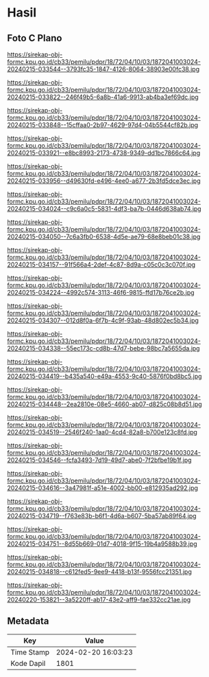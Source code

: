# Hasil

## Foto C Plano

https://sirekap-obj-formc.kpu.go.id/cb33/pemilu/pdpr/18/72/04/10/03/1872041003024-20240215-033544--3793fc35-1847-4126-8064-38903e00fc38.jpg

https://sirekap-obj-formc.kpu.go.id/cb33/pemilu/pdpr/18/72/04/10/03/1872041003024-20240215-033822--246f49b5-6a8b-41a6-9913-ab4ba3ef69dc.jpg

https://sirekap-obj-formc.kpu.go.id/cb33/pemilu/pdpr/18/72/04/10/03/1872041003024-20240215-033848--15cffaa0-2b97-4629-97d4-04b5544cf82b.jpg

https://sirekap-obj-formc.kpu.go.id/cb33/pemilu/pdpr/18/72/04/10/03/1872041003024-20240215-033921--e8bc8993-2173-4738-9349-dd1bc7866c64.jpg

https://sirekap-obj-formc.kpu.go.id/cb33/pemilu/pdpr/18/72/04/10/03/1872041003024-20240215-033956--d49630fd-e496-4ee0-a677-2b3fd5dce3ec.jpg

https://sirekap-obj-formc.kpu.go.id/cb33/pemilu/pdpr/18/72/04/10/03/1872041003024-20240215-034024--c9c6a0c5-5831-4df3-ba7b-0446d638ab74.jpg

https://sirekap-obj-formc.kpu.go.id/cb33/pemilu/pdpr/18/72/04/10/03/1872041003024-20240215-034050--7c6a3fb0-6538-4d5e-ae79-68e8beb01c38.jpg

https://sirekap-obj-formc.kpu.go.id/cb33/pemilu/pdpr/18/72/04/10/03/1872041003024-20240215-034157--91f566a4-2def-4c87-8d9a-c05c0c3c070f.jpg

https://sirekap-obj-formc.kpu.go.id/cb33/pemilu/pdpr/18/72/04/10/03/1872041003024-20240215-034224--4992c574-3113-46f6-9815-ffd17b76ce2b.jpg

https://sirekap-obj-formc.kpu.go.id/cb33/pemilu/pdpr/18/72/04/10/03/1872041003024-20240215-034307--012d8f0a-6f7b-4c9f-93ab-48d802ec5b34.jpg

https://sirekap-obj-formc.kpu.go.id/cb33/pemilu/pdpr/18/72/04/10/03/1872041003024-20240215-034338--55ec173c-cd8b-47d7-bebe-98bc7a5655da.jpg

https://sirekap-obj-formc.kpu.go.id/cb33/pemilu/pdpr/18/72/04/10/03/1872041003024-20240215-034419--b435a540-e49a-4553-9c40-5876f0bd8bc5.jpg

https://sirekap-obj-formc.kpu.go.id/cb33/pemilu/pdpr/18/72/04/10/03/1872041003024-20240215-034448--2ea2810e-08e5-4660-ab07-d825c08b8d51.jpg

https://sirekap-obj-formc.kpu.go.id/cb33/pemilu/pdpr/18/72/04/10/03/1872041003024-20240215-034519--2546f240-1aa0-4cd4-82a8-b700e123c8fd.jpg

https://sirekap-obj-formc.kpu.go.id/cb33/pemilu/pdpr/18/72/04/10/03/1872041003024-20240215-034546--fcfa3493-7d19-49d7-abe0-7f2bfbe19b1f.jpg

https://sirekap-obj-formc.kpu.go.id/cb33/pemilu/pdpr/18/72/04/10/03/1872041003024-20240215-034616--3a47981f-a51e-4002-bb00-e812935ad292.jpg

https://sirekap-obj-formc.kpu.go.id/cb33/pemilu/pdpr/18/72/04/10/03/1872041003024-20240215-034719--f763e83b-b6f1-4d6a-b607-5ba57ab89f64.jpg

https://sirekap-obj-formc.kpu.go.id/cb33/pemilu/pdpr/18/72/04/10/03/1872041003024-20240215-034751--8d55b669-01d7-4018-9f15-19b4a9588b39.jpg

https://sirekap-obj-formc.kpu.go.id/cb33/pemilu/pdpr/18/72/04/10/03/1872041003024-20240215-034818--c612fed5-9ee9-4418-b13f-9556fcc21351.jpg

https://sirekap-obj-formc.kpu.go.id/cb33/pemilu/pdpr/18/72/04/10/03/1872041003024-20240220-153821--3a5220ff-ab17-43e2-aff9-fae332cc21ae.jpg


## Metadata

| Key        | Value               |
| ---------- | ------------------- |
| Time Stamp | 2024-02-20 16:03:23 |
| Kode Dapil | 1801                |



